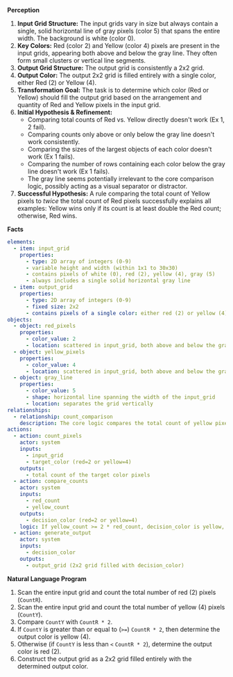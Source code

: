 **Perception**

1.  **Input Grid Structure:** The input grids vary in size but always contain a single, solid horizontal line of gray pixels (color 5) that spans the entire width. The background is white (color 0).
2.  **Key Colors:** Red (color 2) and Yellow (color 4) pixels are present in the input grids, appearing both above and below the gray line. They often form small clusters or vertical line segments.
3.  **Output Grid Structure:** The output grid is consistently a 2x2 grid.
4.  **Output Color:** The output 2x2 grid is filled entirely with a single color, either Red (2) or Yellow (4).
5.  **Transformation Goal:** The task is to determine which color (Red or Yellow) should fill the output grid based on the arrangement and quantity of Red and Yellow pixels in the input grid.
6.  **Initial Hypothesis & Refinement:**
    *   Comparing total counts of Red vs. Yellow directly doesn't work (Ex 1, 2 fail).
    *   Comparing counts only above or only below the gray line doesn't work consistently.
    *   Comparing the sizes of the largest objects of each color doesn't work (Ex 1 fails).
    *   Comparing the number of rows containing each color below the gray line doesn't work (Ex 1 fails).
    *   The gray line seems potentially irrelevant to the core comparison logic, possibly acting as a visual separator or distractor.
7.  **Successful Hypothesis:** A rule comparing the total count of Yellow pixels to *twice* the total count of Red pixels successfully explains all examples: Yellow wins only if its count is at least double the Red count; otherwise, Red wins.

**Facts**


```yaml
elements:
  - item: input_grid
    properties:
      - type: 2D array of integers (0-9)
      - variable height and width (within 1x1 to 30x30)
      - contains pixels of white (0), red (2), yellow (4), gray (5)
      - always includes a single solid horizontal gray line
  - item: output_grid
    properties:
      - type: 2D array of integers (0-9)
      - fixed size: 2x2
      - contains pixels of a single color: either red (2) or yellow (4)
objects:
  - object: red_pixels
    properties:
      - color_value: 2
      - location: scattered in input_grid, both above and below the gray line
  - object: yellow_pixels
    properties:
      - color_value: 4
      - location: scattered in input_grid, both above and below the gray line
  - object: gray_line
    properties:
      - color_value: 5
      - shape: horizontal line spanning the width of the input_grid
      - location: separates the grid vertically
relationships:
  - relationship: count_comparison
    description: The core logic compares the total count of yellow pixels to twice the total count of red pixels.
actions:
  - action: count_pixels
    actor: system
    inputs:
      - input_grid
      - target_color (red=2 or yellow=4)
    outputs:
      - total count of the target color pixels
  - action: compare_counts
    actor: system
    inputs:
      - red_count
      - yellow_count
    outputs:
      - decision_color (red=2 or yellow=4)
    logic: If yellow_count >= 2 * red_count, decision_color is yellow, otherwise it is red.
  - action: generate_output
    actor: system
    inputs:
      - decision_color
    outputs:
      - output_grid (2x2 grid filled with decision_color)

```


**Natural Language Program**

1.  Scan the entire input grid and count the total number of red (2) pixels (`CountR`).
2.  Scan the entire input grid and count the total number of yellow (4) pixels (`CountY`).
3.  Compare `CountY` with `CountR * 2`.
4.  If `CountY` is greater than or equal to (`>=`) `CountR * 2`, then determine the output color is yellow (4).
5.  Otherwise (if `CountY` is less than `<` `CountR * 2`), determine the output color is red (2).
6.  Construct the output grid as a 2x2 grid filled entirely with the determined output color.